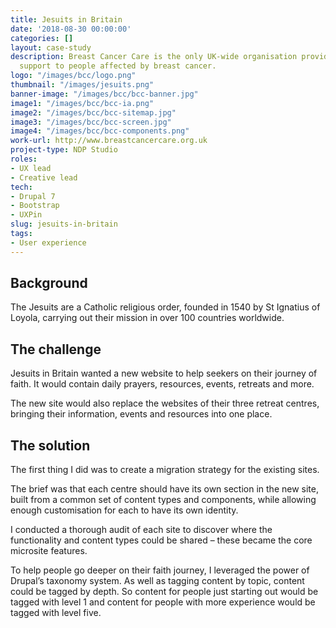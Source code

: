 ```yaml
---
title: Jesuits in Britain
date: '2018-08-30 00:00:00'
categories: []
layout: case-study
description: Breast Cancer Care is the only UK-wide organisation providing information and
  support to people affected by breast cancer.
logo: "/images/bcc/logo.png"
thumbnail: "/images/jesuits.png"
banner-image: "/images/bcc/bcc-banner.jpg"
image1: "/images/bcc/bcc-ia.png"
image2: "/images/bcc/bcc-sitemap.jpg"
image3: "/images/bcc/bcc-screen.jpg"
image4: "/images/bcc/bcc-components.png"
work-url: http://www.breastcancercare.org.uk
project-type: NDP Studio
roles:
- UX lead
- Creative lead
tech:
- Drupal 7
- Bootstrap
- UXPin
slug: jesuits-in-britain
tags:
- User experience
---
```


## Background

The Jesuits are a Catholic religious order, founded in 1540 by St Ignatius of Loyola, carrying out their mission in over 100 countries worldwide.

## The challenge
Jesuits in Britain wanted a new website to help seekers on their journey of faith. It would contain daily prayers, resources, events, retreats and more.

The new site would also replace the websites of their three retreat centres, bringing their information, events and resources into one place.

## The solution
The first thing I did was to create a migration strategy for the existing sites.

The brief was that each centre should have its own section in the new site, built from a common set of content types and components, while allowing enough customisation for each to have its own identity.

I conducted a thorough audit of each site to discover where the functionality and content types could be shared – these became the core microsite features.

To help people go deeper on their faith journey, I leveraged the power of Drupal’s taxonomy system. As well as tagging content by topic, content could be tagged by depth. So content for people just starting out would be tagged with level 1 and content for people with more experience would be tagged with level five. 